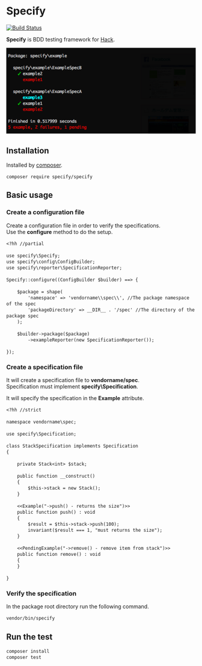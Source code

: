 Specify
============================

[![Build Status](https://travis-ci.org/hack-specify/specify.svg?branch=master)](https://travis-ci.org/hack-specify/specify)

**Specify** is BDD testing framework for [Hack](http://hacklang.org/).

![Screen Shot](https://raw.githubusercontent.com/hack-specify/specify/master/screen-shot.png)

Installation
----------------------------

Installed by [composer](https://getcomposer.org/).

	composer require specify/specify

Basic usage
----------------------------

### Create a configuration file

Create a configuration file in order to verify the specifications.  
Use the **configure** method to do the setup.  

```hack
<?hh //partial

use specify\Specify;
use specify\config\ConfigBuilder;
use specify\reporter\SpecificationReporter;

Specify::configure((ConfigBuilder $builder) ==> {

    $package = shape(
        'namespace' => 'vendorname\\spec\\', //The package namespace of the spec
        'packageDirectory' => __DIR__ . '/spec' //The directory of the package spec
    );

    $builder->package($package)
        ->exampleReporter(new SpecificationReporter());

});
```

### Create a specification file

It will create a specification file to **vendorname/spec**.  
Specification must implement **specify\Specification**.  

It will specify the specification in the **Example** attribute.  

```hack
<?hh //strict

namespace vendorname\spec;

use specify\Specification;

class StackSpecification implements Specification
{

    private Stack<int> $stack;

    public function __construct()
    {
        $this->stack = new Stack();
    }

    <<Example("->push() - returns the size")>>
    public function push() : void
    {
        $result = $this->stack->push(100);
        invariant($result === 1, "must returns the size");
    }

    <<PendingExample("->remove() - remove item from stack")>>
    public function remove() : void
    {
    }

}
```

### Verify the specification

In the package root directory run the following command.  

	vendor/bin/specify


Run the test
----------------------------

	composer install
	composer test
